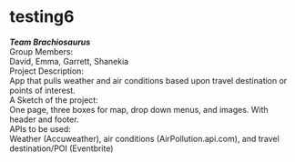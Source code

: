 # testing6

<strong><i>Team Brachiosaurus </i></strong><br>
Group Members: <br>
David, Emma, Garrett, Shanekia<br>
Project Description:<br>
App that pulls weather and air conditions based upon travel destination or points of interest.<br>
A Sketch of the project:<br>
One page, three boxes for map, drop down menus, and images. With header and footer.<br>
APIs to be used: <br>
Weather (Accuweather), air conditions (AirPollution.api.com), and travel destination/POI (Eventbrite)
